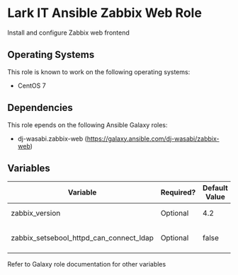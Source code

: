 # Lark IT Ansible Zabbix Web Role

Install and configure Zabbix web frontend

## Operating Systems
This role is known to work on the following operating systems:
- CentOS 7

## Dependencies
This role epends on the following Ansible Galaxy roles:
- dj-wasabi.zabbix-web (https://galaxy.ansible.com/dj-wasabi/zabbix-web)

## Variables
| Variable | Required? | Default Value | Type | Description |
|----------|--------|-------|------|--------|
| zabbix_version | Optional | 4.2 | String | Zabbix package major version |
| zabbix_setsebool_httpd_can_connect_ldap | Optional | false | Boolean | Enables httpd_can_connect_ldap SELinux boolean |
Refer to Galaxy role documentation for other variables